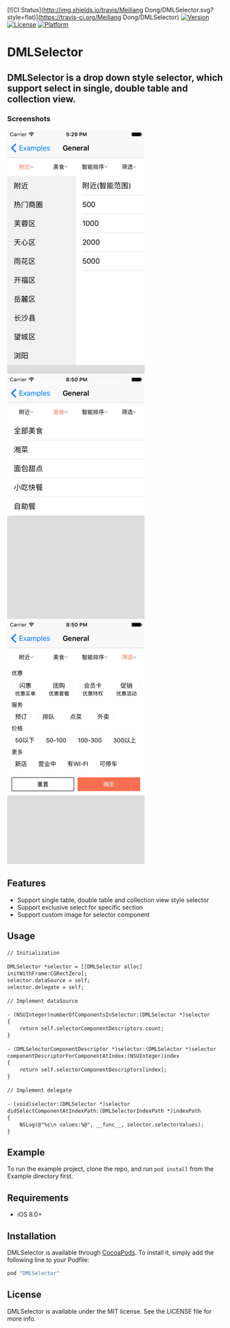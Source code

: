 
[![CI Status](http://img.shields.io/travis/Meiliang Dong/DMLSelector.svg?style=flat)](https://travis-ci.org/Meiliang Dong/DMLSelector)
[![Version](https://img.shields.io/cocoapods/v/DMLSelector.svg?style=flat)](http://cocoapods.org/pods/DMLSelector)
[![License](https://img.shields.io/cocoapods/l/DMLSelector.svg?style=flat)](http://cocoapods.org/pods/DMLSelector)
[![Platform](https://img.shields.io/cocoapods/p/DMLSelector.svg?style=flat)](http://cocoapods.org/pods/DMLSelector)

# DMLSelector

## DMLSelector is a drop down style selector, which support select in single, double table and collection view.

### Screenshots
![](./Assets/Screenshot0.png)
![](./Assets/Screenshot1.png)
![](./Assets/Screenshot2.png)

## Features

* Support single table, double table and collection view style selector
* Support exclusive select for specific section
* Support custom image for selector component

## Usage

```
// Initialization

DMLSelector *selector = [[DMLSelector alloc] initWithFrame:CGRectZero];
selector.dataSource = self;
selector.delegate = self;

// Implement dataSource

- (NSUInteger)numberOfComponentsInSelector:(DMLSelector *)selector
{
    return self.selectorComponentDescriptors.count;
}

- (DMLSelectorComponentDescriptor *)selector:(DMLSelector *)selector componentDescriptorForComponentAtIndex:(NSUInteger)index
{
    return self.selectorComponentDescriptors[index];
}

// Implement delegate 

- (void)selector:(DMLSelector *)selector didSelectComponentAtIndexPath:(DMLSelectorIndexPath *)indexPath
{
    NSLog(@"%s\n values:%@", __func__, selector.selectorValues);
}

```

## Example

To run the example project, clone the repo, and run `pod install` from the Example directory first.

## Requirements

* iOS 8.0+

## Installation

DMLSelector is available through [CocoaPods](http://cocoapods.org). To install
it, simply add the following line to your Podfile:

```ruby
pod "DMLSelector"
```

## License

DMLSelector is available under the MIT license. See the LICENSE file for more info.
